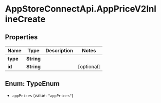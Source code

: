 # AppStoreConnectApi.AppPriceV2InlineCreate

## Properties

Name | Type | Description | Notes
------------ | ------------- | ------------- | -------------
**type** | **String** |  | 
**id** | **String** |  | [optional] 



## Enum: TypeEnum


* `appPrices` (value: `"appPrices"`)




